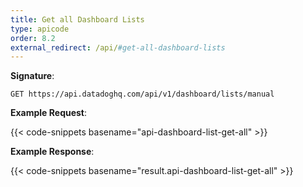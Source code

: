 ```yaml
---
title: Get all Dashboard Lists
type: apicode
order: 8.2
external_redirect: /api/#get-all-dashboard-lists
---
```


**Signature**:

`GET https://api.datadoghq.com/api/v1/dashboard/lists/manual`

**Example Request**:

{{< code-snippets basename="api-dashboard-list-get-all" >}}

**Example Response**:

{{< code-snippets basename="result.api-dashboard-list-get-all" >}}
